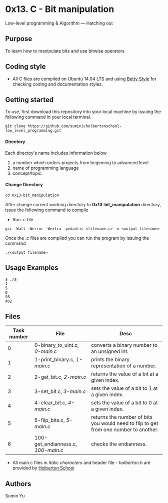 # 0x13. C - Bit manipulation
Low-level programming & Algorithm ― Hatching out

## Purpose
To learn how to manipulate bits and use bitwise operators

## Coding style
- All C files are compiled on Ubuntu 14.04 LTS and using [Betty Style](https://\github.com/holbertonschool/Betty) for checking coding and documentation styles.

## Getting started
To use, first download  this repository into your local machine by issuing the following command in your local terminal. 
```
git clone https://github.com/sumin3/holbertonschool-low_level_programming.git
```
#### Directory
Each directoy's name includes information below
1. a number which orders projects from beginning to advanced level
2. name of programming language
3. concept/topic.
#### Change Directory
```
cd 0x13-bit_manipulation
```
After change current working directory to **0x13-bit_manipulation** directory, issue the following command to compile

* Run .c file
```
gcc -Wall -Werror -Wextra -pedantic <filename.c> -o <output filename>
```
Once the .c files are compiled you can run the program by issuing the command
```
./<output filename>
```

## Usage Examples
```
$ ./a 
1
5
0
98
402
```
## Files
Task number | File | Desc
---|--|---
0 | 0-binary_to_uint.c, *0-main.c* | converts a binary number to an unsigned int. 
1 | 1-print_binary.c, *1-main.c* | prints the binary representation of a number.
2 | 2-get_bit.c, *2-main.c* | returns the value of a bit at a given index.
3 | 3-set_bit.c, *3-main.c* | sets the value of a bit to 1 at a given index.
4 | 4-clear_bit.c, *4-main.c* | sets the value of a bit to 0 at a given index.
5 | 5-flip_bits.c, *5-main.c* | returns the number of bits you would need to flip to get from one number to another.
6 | 100-get_endianness.c, *100-main.c* | checks the endianness.
* All main.c files in *Italic characters* and header file - *holberton.h* are provided by [Holberton School](https://www.holbertonschool.com/) 
## Authors
Sumin Yu  